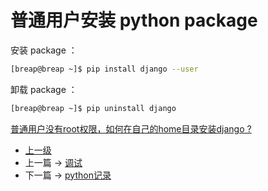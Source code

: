 # 普通用户安装 python package

安装 package ：
```sh
[breap@breap ~]$ pip install django --user
```

卸载 package ：
```sh
[breap@breap ~]$ pip uninstall django
```


[普通用户没有root权限，如何在自己的home目录安装django ?](https://www.zhihu.com/question/21490091)


- [上一级](README.md)
- 上一篇 -> [调试](debug.md)
- 下一篇 -> [python记录](python_care.md)
